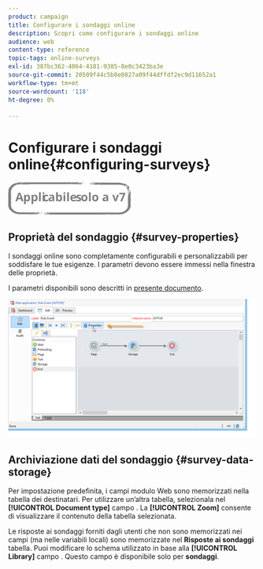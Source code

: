 ```yaml
---
product: campaign
title: Configurare i sondaggi online
description: Scopri come configurare i sondaggi online
audience: web
content-type: reference
topic-tags: online-surveys
exl-id: 387bc362-4064-4181-9385-8e0c3423ba3e
source-git-commit: 20509f44c5b8e0827a09f44dffdf2ec9d11652a1
workflow-type: tm+mt
source-wordcount: '118'
ht-degree: 0%

---
```


# Configurare i sondaggi online{#configuring-surveys}

![](../../assets/v7-only.svg)

## Proprietà del sondaggio {#survey-properties}

I sondaggi online sono completamente configurabili e personalizzabili per soddisfare le tue esigenze. I parametri devono essere immessi nella finestra delle proprietà.

I parametri disponibili sono descritti in [presente documento](../../web/using/defining-web-forms-properties.md).

![](assets/s_ncs_admin_survey_properties_general.png)

## Archiviazione dati del sondaggio {#survey-data-storage}

Per impostazione predefinita, i campi modulo Web sono memorizzati nella tabella dei destinatari. Per utilizzare un’altra tabella, selezionala nel **[!UICONTROL Document type]** campo . La **[!UICONTROL Zoom]** consente di visualizzare il contenuto della tabella selezionata.

Le risposte ai sondaggi forniti dagli utenti che non sono memorizzati nei campi (ma nelle variabili locali) sono memorizzate nel **Risposte ai sondaggi** tabella. Puoi modificare lo schema utilizzato in base alla **[!UICONTROL Library]** campo . Questo campo è disponibile solo per **sondaggi**.
